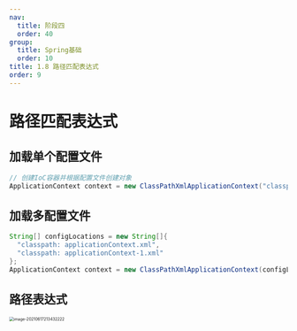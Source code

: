 ```yaml
---
nav:
  title: 阶段四
  order: 40
group:
  title: Spring基础
  order: 10
title: 1.8 路径匹配表达式
order: 9
---
```


# 路径匹配表达式

 ## 加载单个配置文件

```java
// 创建IoC容器并根据配置文件创建对象
ApplicationContext context = new ClassPathXmlApplicationContext("classpath:applicationContext.xml");
```

## 加载多配置文件

```java
String[] configLocations = new String[]{
  "classpath: applicationContext.xml",
  "classpath: applicationContext-1.xml"
};
ApplicationContext context = new ClassPathXmlApplicationContext(configLocations);
```

## 路径表达式

<img src="https://wsk-mweb.oss-cn-hangzhou.aliyuncs.com/ipic/2021-06-17-133436.png" alt="image-20210617213432222" style="zoom:50%;" />

